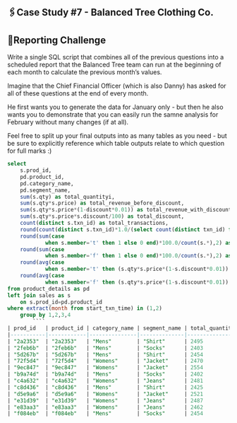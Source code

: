 ## 🖇️Case Study #7 - Balanced Tree Clothing Co.
## 📎Reporting Challenge

 Write a single SQL script that combines all of the previous questions into a scheduled report that the Balanced Tree team can run at the beginning of each month to calculate the previous month’s values.

Imagine that the Chief Financial Officer (which is also Danny) has asked for all of these questions at the end of every month.

He first wants you to generate the data for January only - but then he also wants you to demonstrate that you can easily run the samne analysis for February without many changes (if at all).

Feel free to split up your final outputs into as many tables as you need - but be sure to explicitly reference which table outputs relate to which question for full marks :)
````sql
select 
	s.prod_id,
	pd.product_id,
	pd.category_name,
	pd.segment_name,
	sum(s.qty) as total_quantityi,
	sum(s.qty*s.price) as total_revenue_before_discount,
	sum(s.qty*s.price*(1-discount*0.01)) as total_revenue_with_discount,
	sum(s.qty*s.price*s.discount/100) as total_discount,
	count(distinct s.txn_id) as total_transactions,
	round(count(distinct s.txn_id)*1.0/(select count(distinct txn_id) from sales)*100,2) as penetration,
	round(sum(case 
			when s.member='t' then 1 else 0 end)*100.0/count(s.*),2) as member,
	round(sum(case 
			when s.member='f' then 1 else 0 end)*100.0/count(s.*),2) as non_member,
	round(avg(case
	   		when s.member='t' then (s.qty*s.price*(1-s.discount*0.01)) end),2)	as avg_revenue_member,	
	round(avg(case
	   		when s.member='f' then (s.qty*s.price*(1-s.discount*0.01)) end),2)	as avg_revenue_non_member
from product_details as pd
left join sales as s
	on s.prod_id=pd.product_id
where extract(month from start_txn_time) in (1,2)	
	group by 1,2,3,4
		````
| prod_id   | product_id | category_name | segment_name | total_quantity | total_revenue_before_discount | total_revenue_with_discount | total_discount | total_transactions | penetration | member | non_member | avg_revenue_member | avg_revenue_non_member |
|-----------|------------|---------------|--------------|----------------|-------------------------------|-----------------------------|----------------|-------------------|-------------|--------|------------|-------------------|-----------------------|
| "2a2353"  | "2a2353"   | "Mens"        | "Shirt"      | 2495           | 142215                        | 124722.84                   | 17079          | 832               | 33.28       | 62.50  | 37.50      | 149.33            | 150.86                |
| "2feb6b"  | "2feb6b"   | "Mens"        | "Socks"      | 2403           | 69687                         | 61294.69                    | 8002           | 804               | 32.16       | 62.44  | 37.56      | 78.73             | 72.09                 |
| "5d267b"  | "5d267b"   | "Mens"        | "Shirt"      | 2454           | 98160                         | 86148.40                    | 11754          | 811               | 32.44       | 59.80  | 40.20      | 107.33            | 104.59                |
| "72f5d4"  | "72f5d4"   | "Womens"      | "Jacket"     | 2470           | 46930                         | 41147.16                    | 5365           | 822               | 32.88       | 58.39  | 41.61      | 49.11             | 51.38                 |
| "9ec847"  | "9ec847"   | "Womens"      | "Jacket"     | 2554           | 137916                        | 120820.14                   | 16705          | 834               | 33.36       | 62.71  | 37.29      | 143.57            | 147.05                |
| "b9a74d"  | "b9a74d"   | "Mens"        | "Socks"      | 2402           | 40834                         | 35956.02                    | 4517           | 817               | 32.68       | 61.44  | 38.56      | 43.93             | 44.13                 |
| "c4a632"  | "c4a632"   | "Womens"      | "Jeans"      | 2481           | 32253                         | 28300.22                    | 3562           | 824               | 32.96       | 60.92  | 39.08      | 34.80             | 33.64                 |
| "c8d436"  | "c8d436"   | "Mens"        | "Shirt"      | 2425           | 24250                         | 21250.40                    | 2682           | 832               | 33.28       | 58.89  | 41.11      | 25.55             | 25.53                 |
| "d5e9a6"  | "d5e9a6"   | "Womens"      | "Jacket"     | 2521           | 57983                         | 50989.16                    | 6598           | 844               | 33.76       | 59.72  | 40.28      | 59.62             | 61.59                 |
| "e31d39"  | "e31d39"   | "Womens"      | "Jeans"      | 2487           | 24870                         | 21819.70                    | 2730           | 824               | 32.96       | 59.59  | 40.41      | 26.21             | 26.88                 |
| "e83aa3"  | "e83aa3"   | "Womens"      | "Jeans"      | 2462           | 78784                         | 68996.48                    | 9403           | 817               | 32.68       | 60.22  | 39.78      | 83.98             | 85.16                 |
| "f084eb"  | "f084eb"   | "Mens"        | "Socks"      | 2454           | 88344                         | 77530.32                    | 10422          | 834               | 33.36       | 60.19  | 39.81      | 93.03             | 92.86                 |
